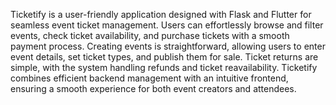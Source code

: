 Ticketify is a user-friendly application designed with Flask and Flutter for seamless event ticket management. Users can effortlessly browse and filter events, check ticket availability, and purchase tickets with a smooth payment process. Creating events is straightforward, allowing users to enter event details, set ticket types, and publish them for sale. Ticket returns are simple, with the system handling refunds and ticket reavailability. Ticketify combines efficient backend management with an intuitive frontend, ensuring a smooth experience for both event creators and attendees.
